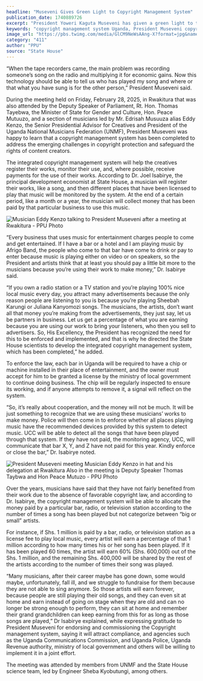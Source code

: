 ```yaml
---
headline: "Museveni Gives Green Light to Copyright Management System"
publication_date: 1740889726
excerpt: "President Yoweri Kaguta Museveni has given a green light to the operationalization of the copyright management system, a program aimed at strengthening the intellectual property rights and providing better protection for the creatives in the country."
keywords: "copyright management system Uganda, President Museveni copyright system, Uganda musicians royalties, Eddy Kenzo UNMF, intellectual property rights Uganda, music piracy solutions Uganda, fair compensation Ugandan artists, monitoring music usage Uganda, UCC copyright enforcement, State House copyright technology, license fees Ugandan music, long-term earnings musicians Uganda, copyright law enforcement Uganda, Uganda National Musicians Federation system, technology for artist royalties"
image_url: "https://pbs.twimg.com/media/GlCM9NeWsAAng-X?format=jpg&name=4096x4096"
category: "411"
author: "PPU"
source: "State House"
---
```


“When the tape recorders came, the main problem was recording someone’s song on the radio and multiplying it for economic gains. Now this technology should be able to tell us who has played my song and where or that what you have sung is for the other person,” President Museveni said.

During the meeting held on Friday, February 28, 2025, in Rwakitura that was also attended by the Deputy Speaker of Parliament, Rt. Hon. Thomas Tayebwa, the Minister of State for Gender and Culture, Hon. Peace Mutuuzo, and a section of musicians led by Mr. Edrisah Musuuza alias Eddy Kenzo, the Senior Presidential Advisor for Creatives and President of the Uganda National Musicians Federation (UNMF), President Museveni was happy to learn that a copyright management system has been completed to address the emerging challenges in copyright protection and safeguard the rights of content creators.

The integrated copyright management system will help the creatives register their works, monitor their use, and, where possible, receive payments for the use of their works.
According to Dr. Joel Isabirye, the principal development economist at State House, a musician will register their works, like a song, and then different places that have been licensed to play that music will be monitored by the system. At the end of a certain period, like a month or a year, the musician will collect money that has been paid by that particular business to use this music.

![Musician Eddy Kenzo talking to President Museveni after a meeting at Rwakitura - PPU Photo](https://pbs.twimg.com/media/GlCM9NHXYAEBBeF?format=jpg&name=4096x4096)

“Every business that uses music for entertainment charges people to come and get entertained. If I have a bar or a hotel and I am playing music by Afrigo Band, the people who come to that bar have come to drink or pay to enter because music is playing either on video or on speakers, so the President and artists think that at least you should pay a little bit more to the musicians because you’re using their work to make money,” Dr. Isabirye said.

“If you own a radio station or a TV station and you’re playing 100% nice local music every day, you attract many advertisements because the only reason people are listening to you is because you’re playing Sheebah Karungi or Juliana Kanyomozi songs. The musicians, the artists, don’t want all that money you’re making from the advertisements, they just say, let us be partners in business. Let us get a percentage of what you are earning because you are using our work to bring your listeners, who then you sell to advertisers. So, His Excellency, the President has recognized the need for this to be enforced and implemented, and that is why he directed the State House scientists to develop the integrated copyright management system, which has been completed,” he added.

To enforce the law, each bar in Uganda will be required to have a chip or machine installed in their place of entertainment, and the owner must accept for him to be granted a license by the ministry of local government to continue doing business. The chip will be regularly inspected to ensure its working, and if anyone attempts to remove it, a signal will reflect on the system.

“So, it’s really about cooperation, and the money will not be much. It will be just something to recognize that we are using these musicians’ works to make money. Police will then come in to enforce whether all places playing music have the recommended devices provided by this system to detect music. UCC will be able to detect all the songs that have been played through that system. If they have not paid, the monitoring agency, UCC, will communicate that bar X, Y, and Z have not paid for this year. Kindly enforce or close the bar,” Dr. Isabirye noted.

![President Museveni meeting Musician Eddy Kenzo in hat and his delegation at Rwakitura Also in the meeting is Deputy Speaker Thomas Taybwa and Hon Peace Mutuzo - PPU Photo](https://pbs.twimg.com/media/GlCM9M_XsAAVJR0?format=jpg&name=4096x4096)

Over the years, musicians have said that they have not fairly benefited from their work due to the absence of favorable copyright law, and according to Dr. Isabirye, the copyright management system will be able to allocate the money paid by a particular bar, radio, or television station according to the number of times a song has been played but not categorize between “big or small” artists.

For instance, if Shs. 1 million is paid by a bar, radio, or television station as a license fee to play local music, every artist will earn a percentage of that 1 million according to how many times his or her song has been played. If it has been played 60 times, the artist will earn 60% (Shs. 600,000) out of the Shs. 1 million, and the remaining Shs. 400,000 will be shared by the rest of the artists according to the number of times their song was played.

“Many musicians, after their career maybe has gone down, some would maybe, unfortunately, fall ill, and we struggle to fundraise for them because they are not able to sing anymore. So those artists will earn forever, because people are still playing their old songs, and they can even sit at home and earn instead of going on stage when they are old and can no longer be strong enough to perform, they can sit at home and remember their grand grandchildren can keep earning from this for as long as those songs are played,” Dr Isabirye explained, while expressing gratitude to President Museveni for endorsing and commissioning the Copyright management system, saying it will attract compliance, and agencies such as the Uganda Communications Commission, and Uganda Police, Uganda Revenue authority, ministry of local government and others will be willing to implement it in a joint effort.

The meeting was attended by members from UNMF and the State House science team, led by Engineer Sheba Kyobutungi, among others.
